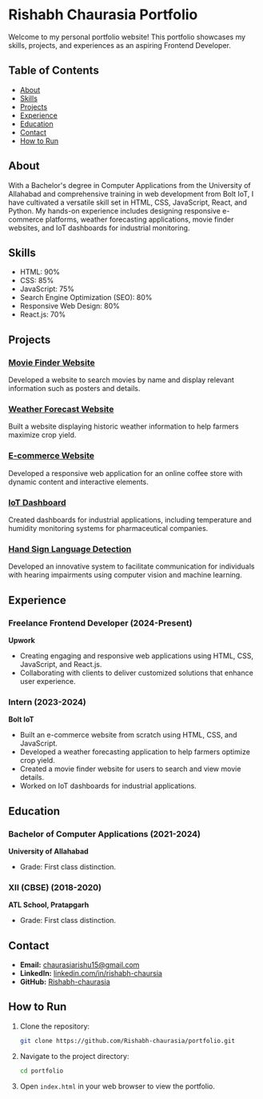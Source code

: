 # Rishabh Chaurasia Portfolio

Welcome to my personal portfolio website! This portfolio showcases my skills, projects, and experiences as an aspiring Frontend Developer. 

## Table of Contents

- [About](#about)
- [Skills](#skills)
- [Projects](#projects)
- [Experience](#experience)
- [Education](#education)
- [Contact](#contact)
- [How to Run](#how-to-run)

## About

With a Bachelor's degree in Computer Applications from the University of Allahabad and comprehensive training in web development from Bolt IoT, I have cultivated a versatile skill set in HTML, CSS, JavaScript, React, and Python. My hands-on experience includes designing responsive e-commerce platforms, weather forecasting applications, movie finder websites, and IoT dashboards for industrial monitoring.

## Skills

- HTML: 90%
- CSS: 85%
- JavaScript: 75%
- Search Engine Optimization (SEO): 80%
- Responsive Web Design: 80%
- React.js: 70%

## Projects

### [Movie Finder Website](https://github.com/Rishabh-chaurasia/Movie-Finder)
Developed a website to search movies by name and display relevant information such as posters and details.

### [Weather Forecast Website](https://github.com/Rishabh-chaurasia/Weather-Forecast)
Built a website displaying historic weather information to help farmers maximize crop yield.

### [E-commerce Website](https://github.com/Rishabh-chaurasia/E-commerce-Website)
Developed a responsive web application for an online coffee store with dynamic content and interactive elements.

### [IoT Dashboard](https://github.com/Rishabh-chaurasia/IoT-Dashboard)
Created dashboards for industrial applications, including temperature and humidity monitoring systems for pharmaceutical companies.

### [Hand Sign Language Detection](https://github.com/Rishabh-chaurasia/Hand-Sign-Language-Detection)
Developed an innovative system to facilitate communication for individuals with hearing impairments using computer vision and machine learning.

## Experience

### Freelance Frontend Developer (2024-Present)
**Upwork**
- Creating engaging and responsive web applications using HTML, CSS, JavaScript, and React.js.
- Collaborating with clients to deliver customized solutions that enhance user experience.

### Intern (2023-2024)
**Bolt IoT**
- Built an e-commerce website from scratch using HTML, CSS, and JavaScript.
- Developed a weather forecasting application to help farmers optimize crop yield.
- Created a movie finder website for users to search and view movie details.
- Worked on IoT dashboards for industrial applications.

## Education

### Bachelor of Computer Applications (2021-2024)
**University of Allahabad**
- Grade: First class distinction.

### XII (CBSE) (2018-2020)
**ATL School, Pratapgarh**
- Grade: First class distinction.

## Contact

- **Email:** [chaurasiarishu15@gmail.com](mailto:chaurasiarishu15@gmail.com)
- **LinkedIn:** [linkedin.com/in/rishabh-chaursia](https://www.linkedin.com/in/rishabh-chaursia/)
- **GitHub:** [Rishabh-chaurasia](https://github.com/Rishabh-chaurasia)

## How to Run

1. Clone the repository:
    ```bash
    git clone https://github.com/Rishabh-chaurasia/portfolio.git
    ```

2. Navigate to the project directory:
    ```bash
    cd portfolio
    ```

3. Open `index.html` in your web browser to view the portfolio.

